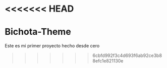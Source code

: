 <<<<<<< HEAD
=======
# Bichota-Theme
Este es mi primer proyecto hecho desde cero
>>>>>>> 6cbfd992f3c4d693f6ab92ce3b88efc1e821130e
